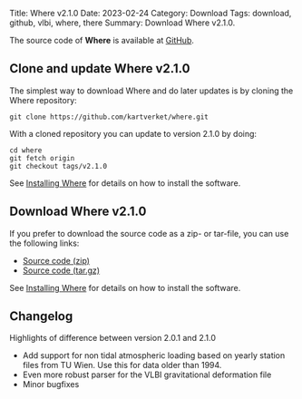 Title: Where v2.1.0
Date: 2023-02-24
Category: Download
Tags: download, github, vlbi, where, there
Summary: Download Where v2.1.0.

The source code of **Where** is available at
[GitHub](https://github.com/kartverket/where).

## Clone and update Where v2.1.0

The simplest way to download Where and do later updates is by cloning the Where
repository:

    git clone https://github.com/kartverket/where.git

With a cloned repository you can update to version 2.1.0 by doing:

    cd where
    git fetch origin
    git checkout tags/v2.1.0

See [Installing Where]({filename}20180606_install.md) for details on how to install
the software.


## Download Where v2.1.0

If you prefer to download the source code as a zip- or tar-file, you can use the
following links:

+ [Source code (zip)](https://github.com/kartverket/where/archive/v2.1.0.zip)
+ [Source code (tar.gz)](https://github.com/kartverket/where/archive/v2.1.0.tar.gz)

See [Installing Where]({filename}20180606_install.md) for details on how to install
the software.


## Changelog

Highlights of difference between version 2.0.1 and 2.1.0

+ Add support for non tidal atmospheric loading based on yearly station files from TU Wien. Use this for data older than 1994.
+ Even more robust parser for the VLBI gravitational deformation file
+ Minor bugfixes
